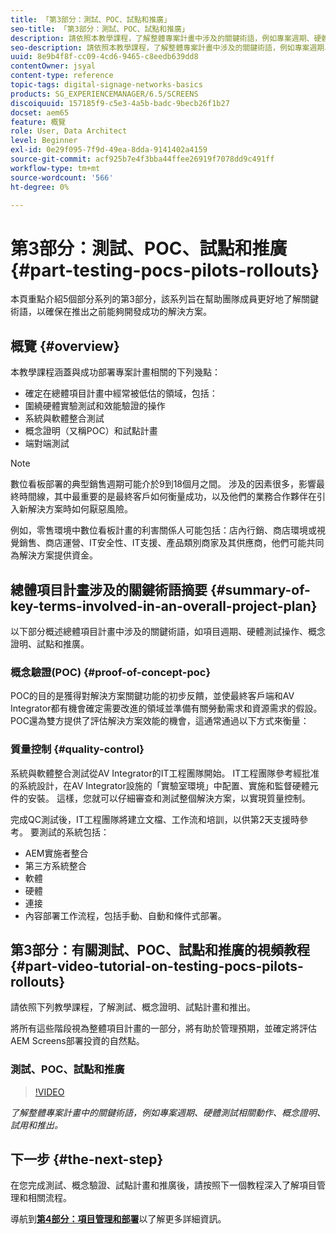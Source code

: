 ```yaml
---
title: 「第3部分：測試、POC、試點和推廣」
seo-title: 「第3部分：測試、POC、試點和推廣」
description: 請依照本教學課程，了解整體專案計畫中涉及的關鍵術語，例如專案週期、硬體測試相關動作、概念證明、試用和推出。
seo-description: 請依照本教學課程，了解整體專案計畫中涉及的關鍵術語，例如專案週期、硬體測試相關動作、概念證明、試用和推出。
uuid: 8e9b4f8f-cc09-4cd6-9465-c8eedb639dd8
contentOwner: jsyal
content-type: reference
topic-tags: digital-signage-networks-basics
products: SG_EXPERIENCEMANAGER/6.5/SCREENS
discoiquuid: 157185f9-c5e3-4a5b-badc-9becb26f1b27
docset: aem65
feature: 概覽
role: User, Data Architect
level: Beginner
exl-id: 0e29f095-7f9d-49ea-8dda-9141402a4159
source-git-commit: acf925b7e4f3bba44ffee26919f7078dd9c491ff
workflow-type: tm+mt
source-wordcount: '566'
ht-degree: 0%

---
```


# 第3部分：測試、POC、試點和推廣 {#part-testing-pocs-pilots-rollouts}

本頁重點介紹5個部分系列的第3部分，該系列旨在幫助團隊成員更好地了解關鍵術語，以確保在推出之前能夠開發成功的解決方案。

## 概覽 {#overview}

本教學課程涵蓋與成功部署專案計畫相關的下列幾點：

* 確定在總體項目計畫中經常被低估的領域，包括：
* 圍繞硬體實驗測試和效能驗證的操作
* 系統與軟體整合測試
* 概念證明（又稱POC）和試點計畫
* 端對端測試

>[!NOTE]
>
>數位看板部署的典型銷售週期可能介於9到18個月之間。 涉及的因素很多，影響最終時間線，其中最重要的是最終客戶如何衡量成功，以及他們的業務合作夥伴在引入新解決方案時如何厭惡風險。

例如，零售環境中數位看板計畫的利害關係人可能包括：店內行銷、商店環境或視覺銷售、商店運營、IT安全性、IT支援、產品類別商家及其供應商，他們可能共同為解決方案提供資金。

## 總體項目計畫涉及的關鍵術語摘要 {#summary-of-key-terms-involved-in-an-overall-project-plan}

以下部分概述總體項目計畫中涉及的關鍵術語，如項目週期、硬體測試操作、概念證明、試點和推廣。

### 概念驗證(POC) {#proof-of-concept-poc}

POC的目的是獲得對解決方案關鍵功能的初步反饋，並使最終客戶端和AV Integrator都有機會確定需要改進的領域並準備有關勞動需求和資源需求的假設。 POC還為雙方提供了評估解決方案效能的機會，這通常通過以下方式來衡量：

### 質量控制 {#quality-control}

系統與軟體整合測試從AV Integrator的IT工程團隊開始。 IT工程團隊參考經批准的系統設計，在AV Integrator設施的「實驗室環境」中配置、實施和監督硬體元件的安裝。 這樣，您就可以仔細審查和測試整個解決方案，以實現質量控制。

完成QC測試後，IT工程團隊將建立文檔、工作流和培訓，以供第2天支援時參考。 要測試的系統包括：

* AEM實施者整合
* 第三方系統整合
* 軟體
* 硬體
* 連接
* 內容部署工作流程，包括手動、自動和條件式部署。

## 第3部分：有關測試、POC、試點和推廣的視頻教程 {#part-video-tutorial-on-testing-pocs-pilots-rollouts}

請依照下列教學課程，了解測試、概念證明、試點計畫和推出。

將所有這些階段視為整體項目計畫的一部分，將有助於管理預期，並確定將評估AEM Screens部署投資的自然點。

### 測試、POC、試點和推廣

>[!VIDEO](https://video.tv.adobe.com/v/28405)

*了解整體專案計畫中的關鍵術語，例如專案週期、硬體測試相關動作、概念證明、試用和推出。*

## 下一步 {#the-next-step}

在您完成測試、概念驗證、試點計畫和推廣後，請按照下一個教程深入了解項目管理和相關流程。

導航到&#x200B;**[第4部分：項目管理和部署](project-management-and-deployment.md)**&#x200B;以了解更多詳細資訊。
